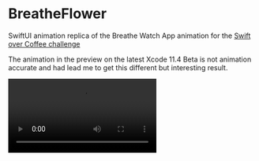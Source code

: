 # BreatheFlower

SwiftUI animation replica of the Breathe Watch App animation for the [Swift over Coffee challenge](https://twitter.com/swiftovercoffee/status/1234417974137802754)

The animation in the preview on the latest Xcode 11.4 Beta is not animation accurate and had lead me to get this different but interesting result.

![BreatheAnimation](./BreatheAnimation.mov)
